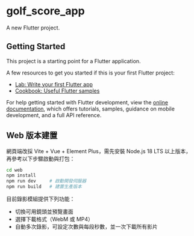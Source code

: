 # golf_score_app

A new Flutter project.

## Getting Started

This project is a starting point for a Flutter application.

A few resources to get you started if this is your first Flutter project:

- [Lab: Write your first Flutter app](https://docs.flutter.dev/get-started/codelab)
- [Cookbook: Useful Flutter samples](https://docs.flutter.dev/cookbook)

For help getting started with Flutter development, view the
[online documentation](https://docs.flutter.dev/), which offers tutorials,
samples, guidance on mobile development, and a full API reference.

## Web 版本建置

網頁端改採 Vite + Vue + Element Plus，需先安裝 Node.js 18 LTS 以上版本，再參考以下步驟啟動與打包：

```bash
cd web
npm install
npm run dev     # 啟動開發伺服器
npm run build   # 建置生產版本
```

目前錄影模組提供下列功能：

- 切換可用鏡頭並預覽畫面
- 選擇下載格式（WebM 或 MP4）
- 自動多次錄影，可設定次數與每段秒數，並一次下載所有影片
